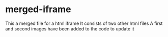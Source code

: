 # merged-iframe
This a merged file for a html iframe
It consists of two other html files
A first and second
images have been added to the code to update it
